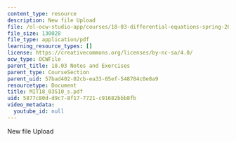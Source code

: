 ```yaml
---
content_type: resource
description: New file Upload
file: /ol-ocw-studio-app/courses/18-03-differential-equations-spring-2010/5877c80dd9c78f177721c91682bbb8fb_MIT18_03S10_s.pdf
file_size: 130028
file_type: application/pdf
learning_resource_types: []
license: https://creativecommons.org/licenses/by-nc-sa/4.0/
ocw_type: OCWFile
parent_title: 18.03 Notes and Exercises
parent_type: CourseSection
parent_uid: 57bad402-02cb-ea33-05ef-548784c0e8a9
resourcetype: Document
title: MIT18_03S10_s.pdf
uid: 5877c80d-d9c7-8f17-7721-c91682bbb8fb
video_metadata:
  youtube_id: null
---
```

New file Upload